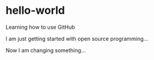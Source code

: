 # hello-world
Learning how to use GitHub

I am just getting started with open source programming...

Now I am changing something...
